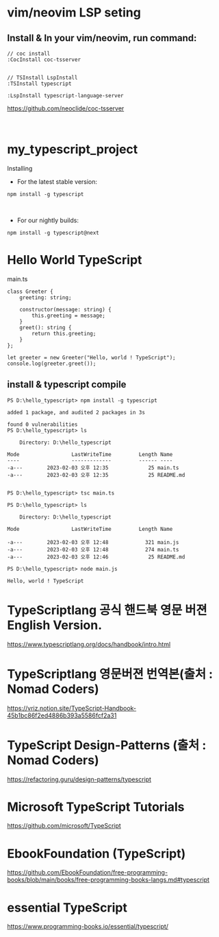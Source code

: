 # vim/neovim LSP seting

## Install & In your vim/neovim, run command:

```
// coc install
:CocInstall coc-tsserver


// TSInstall LspInstall
:TSInstall typescript

:LspInstall typescript-language-server
```

https://github.com/neoclide/coc-tsserver

<br>

# my_typescript_project

Installing

- For the latest stable version:

```
npm install -g typescript

```

<br>

- For our nightly builds:

```
npm install -g typescript@next
```

# Hello World TypeScript

main.ts
```
class Greeter {
    greeting: string;

    constructor(message: string) {
        this.greeting = message;
    }
    greet(): string {
        return this.greeting;
    }
};

let greeter = new Greeter("Hello, world ! TypeScript");
console.log(greeter.greet());

```

## install & typescript compile

```
PS D:\hello_typescript> npm install -g typescript

added 1 package, and audited 2 packages in 3s

found 0 vulnerabilities
PS D:\hello_typescript> ls

    Directory: D:\hello_typescript

Mode                 LastWriteTime         Length Name
----                 -------------         ------ ----
-a---        2023-02-03 오후 12:35             25 main.ts
-a---        2023-02-03 오후 12:35             25 README.md


PS D:\hello_typescript> tsc main.ts

PS D:\hello_typescript> ls

    Directory: D:\hello_typescript

Mode                 LastWriteTime         Length Name

-a---        2023-02-03 오후 12:48            321 main.js
-a---        2023-02-03 오후 12:48            274 main.ts
-a---        2023-02-03 오후 12:46             25 README.md

PS D:\hello_typescript> node main.js

Hello, world ! TypeScript

```

# TypeScriptlang 공식 핸드북 영문 버젼 English Version.

https://www.typescriptlang.org/docs/handbook/intro.html

# TypeScriptlang 영문버젼 번역본(출처 : Nomad Coders)

https://vriz.notion.site/TypeScript-Handbook-45b1bc86f2ed4886b393a5586fcf2a31

# TypeScript Design-Patterns (출처 : Nomad Coders)

https://refactoring.guru/design-patterns/typescript

# Microsoft TypeScript Tutorials

 https://github.com/microsoft/TypeScript


# EbookFoundation (TypeScript)

https://github.com/EbookFoundation/free-programming-books/blob/main/books/free-programming-books-langs.md#typescript


# essential TypeScript

https://www.programming-books.io/essential/typescript/
